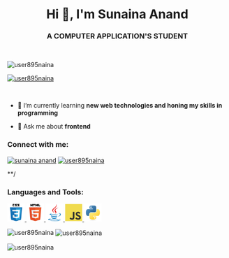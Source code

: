   <h1 align="center">Hi 👋, I'm Sunaina Anand</h1>
<h3 align="center">A COMPUTER APPLICATION'S STUDENT</h3>
<img align="center" width="900" src="https://img.freepik.com/premium-photo/computer-circuit-with-blue-yellow-background_863013-26922.jpg?w=1380" alt="">

<p align="left"> <img src="https://komarev.com/ghpvc/?username=user895naina&label=Profile%20views&color=0e75b6&style=flat" alt="user895naina" /> </p>

<p align="left"> <a href="https://github.com/ryo-ma/github-profile-trophy"><img src="https://github-profile-trophy.vercel.app/?username=user895naina" alt="user895naina" /></a> </p>

<p align="left"> <a href="https://twitter.com/" target="blank"><img src="https://img.shields.io/twitter/follow/?logo=twitter&style=for-the-badge" alt="" /></a> </p>

- 🌱 I’m currently learning **new web technologies and honing my skills in programming**

- 💬 Ask me about **frontend**

<h3 align="left">Connect with me:</h3>
<p align="left">
<a href="https://linkedin.com/in/sunaina-anand-408187262?" target="blank"><img align="center" src="https://raw.githubusercontent.com/rahuldkjain/github-profile-readme-generator/master/src/images/icons/Social/linked-in-alt.svg" alt="sunaina anand" height="30" width="40" /></a>
<a href="https://instagram.com/user895naina" target="blank"><img align="center" src="https://raw.githubusercontent.com/rahuldkjain/github-profile-readme-generator/master/src/images/icons/Social/instagram.svg" alt="user895naina" height="30" width="40" /></a>
</p>
**/
<h3 align="left">Languages and Tools:</h3>
<p align="left"> <a href="https://www.w3schools.com/css/" target="_blank" rel="noreferrer"> <img src="https://raw.githubusercontent.com/devicons/devicon/master/icons/css3/css3-original-wordmark.svg" alt="css3" width="40" height="40"/> </a> <a href="https://www.w3.org/html/" target="_blank" rel="noreferrer"> <img src="https://raw.githubusercontent.com/devicons/devicon/master/icons/html5/html5-original-wordmark.svg" alt="html5" width="40" height="40"/> </a> <a href="https://www.java.com" target="_blank" rel="noreferrer"> <img src="https://raw.githubusercontent.com/devicons/devicon/master/icons/java/java-original.svg" alt="java" width="40" height="40"/> </a> <a href="https://developer.mozilla.org/en-US/docs/Web/JavaScript" target="_blank" rel="noreferrer"> <img src="https://raw.githubusercontent.com/devicons/devicon/master/icons/javascript/javascript-original.svg" alt="javascript" width="40" height="40"/> </a> <a href="https://www.python.org" target="_blank" rel="noreferrer"> <img src="https://raw.githubusercontent.com/devicons/devicon/master/icons/python/python-original.svg" alt="python" width="40" height="40"/> </a> </p>

<p><img align="left" src="https://github-readme-stats.vercel.app/api/top-langs?username=user895naina&show_icons=true&locale=en&layout=compact" alt="user895naina" /></p>

<p>&nbsp;<img align="center" src="https://github-readme-stats.vercel.app/api?username=user895naina&show_icons=true&locale=en" alt="user895naina" /></p>

<p><img align="center" src="https://github-readme-streak-stats.herokuapp.com/?user=user895naina&" alt="user895naina" /></p>


<!---
user895naina/user895naina is a ✨ special ✨ repository because its `README.md` (this file) appears on your GitHub profile.
You can click the Preview link to take a look at your changes.


